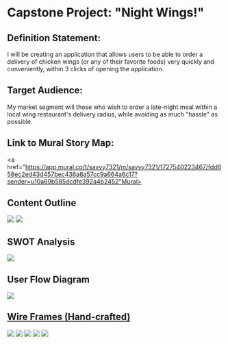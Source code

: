 <h1>Capstone Project: "Night Wings!"</h1>

## **Definition Statement:** ##
I will be creating an application that allows users to be able to order a delivery of chicken wings (or any of their favorite foods) very quickly and conveniently, within 3 clicks of opening the application.

## **Target Audience:** ##
My market segment will those who wish to order a late-night meal within a local wing restaurant's delivery radius, while avoiding as much "hassle" as possible.

## **Link to Mural Story Map:** ##
<a href="https://app.mural.co/t/savvy7321/m/savvy7321/1727540223467/fdd658ec2ed43d457bec436a8a57cc9a664a6c17?sender=u10a69b585dcdfe392a4b2452"Mural></a>

## **Content Outline** ##
<img src="docs/Capstone/Images/Content Outline p1.png" />
<img src="docs\Capstone\Images\Content Outline p2.png" />

## **SWOT Analysis** ##
<img src="docs\Capstone\Images\SWOT Analysis.png" />

## **User Flow Diagram** ##
<img src="docs\Capstone\Images\User Flow Diagram.png" />

## <u> Wire Frames (Hand-crafted) </u> ##

<img src="docs\Capstone\Images\wireFrame1.jpg" />

<img src="docs\Capstone\Images\wireFrame2.jpg" />

<img src="docs\Capstone\Images\wireFrame3.jpg" />

<img src="docs\Capstone\Images\wireFrame4.jpg" />

<img src="docs\Capstone\Images\wireFrame5.jpg" />
